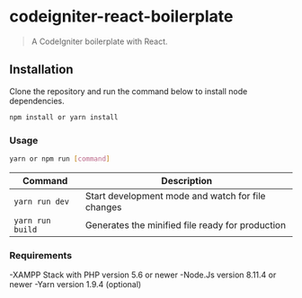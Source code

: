 # codeigniter-react-boilerplate  

> A CodeIgniter boilerplate with React.

## Installation

Clone the repository and run the command below to install node dependencies.  

```sh
npm install or yarn install
```

### Usage

```sh
yarn or npm run [command]
```

| Command          | Description                                       |
|------------------|---------------------------------------------------|
| `yarn run dev`   | Start development mode and watch for file changes |
| `yarn run build` | Generates the minified file ready for production  |

### Requirements

-XAMPP Stack with PHP version 5.6 or newer
-Node.Js version 8.11.4 or newer
-Yarn version 1.9.4 (optional)